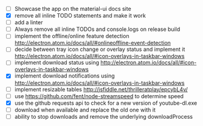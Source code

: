 - [ ] Showcase the app on the material-ui docs site
- [x] remove all inline TODO statements and make it work
- [ ] add a linter
- [ ] Always remove all inline TODOs and console.logs on release build
- [ ] implement the offline/online feature detection http://electron.atom.io/docs/all/#onlineoffline-event-detection
- [ ] decide between tray icon change or overlay status and implement it http://electron.atom.io/docs/all/#icon-overlays-in-taskbar-windows
- [ ] implement download status using http://electron.atom.io/docs/all/#icon-overlays-in-taskbar-windows
- [x] implement download notifications using http://electron.atom.io/docs/all/#icon-overlays-in-taskbar-windows
- [ ] implement resizable tables http://jsfiddle.net/thrilleratplay/epcybL4v/
- [ ] use https://github.com/fent/node-streamspeed to determine speed
- [x] use the github requests api to check for a new version of youtube-dl.exe
- [ ] download when available and replace the old one with it
- [ ] ability to stop downloads and remove the underlying downloadProcess 
